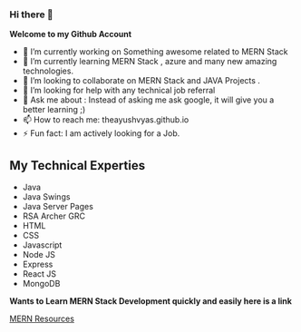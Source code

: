 ### Hi there 👋


**Welcome to my Github Account**

- 🔭 I’m currently working on Something awesome related to MERN Stack
- 🌱 I’m currently learning MERN Stack , azure and many new amazing technologies.
- 👯 I’m looking to collaborate on MERN Stack and JAVA Projects .
- 🤔 I’m looking for help with any technical job referral
- 💬 Ask me about : Instead of asking me ask google, it will give you a better learning  ;)
- 📫 How to reach me: theayushvyas.github.io  
- ⚡ Fun fact: I am actively looking for a Job.

## My Technical Experties

- Java
- Java Swings
- Java Server Pages
- RSA Archer GRC
- HTML
- CSS
- Javascript
- Node JS
- Express
- React JS
- MongoDB

**Wants to Learn MERN Stack Development quickly and easily here is a link**


[MERN Resources](https://github.com/theayushvyas/MERN-Resources)
